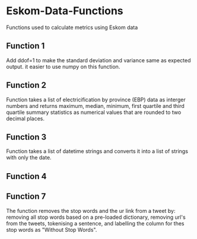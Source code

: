 # Eskom-Data-Functions
 Functions used to calculate metrics using Eskom data

## Function 1
Add ddof=1 to make the standard deviation and variance same as expected output. it easier to use numpy on this function. 

## Function 2
 Function takes a list of electricification by province (EBP) data as interger numbers and returns maximum, median, minimum, first quartile and third quartile summary statistics as numerical values that are rounded to two decimal places.
 
## Function 3
 Function takes a list of datetime strings and converts
 it into a list of strings with only the date.

## Function 4

## Function 7
  The function removes the stop words and the ur link from a tweet by:
    removing all stop words based on a pre-loaded dictionary, 
    removing url's from the tweets, 
    tokenising a sentence, 
    and labelling the column for thes  stop words as "Without Stop Words".
